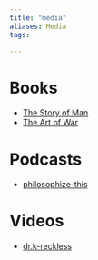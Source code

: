 ```yaml
---
title: "media"
aliases: Media
tags: 

---
```


# Books
- [The Story of Man](notes/the-story-of-man.md)
- [The Art of War](notes/the-art-of-war.md)

# Podcasts
- [philosophize-this](notes/philosophize-this.md)

# Videos
- [dr.k-reckless](private/dr.k-reckless.md)